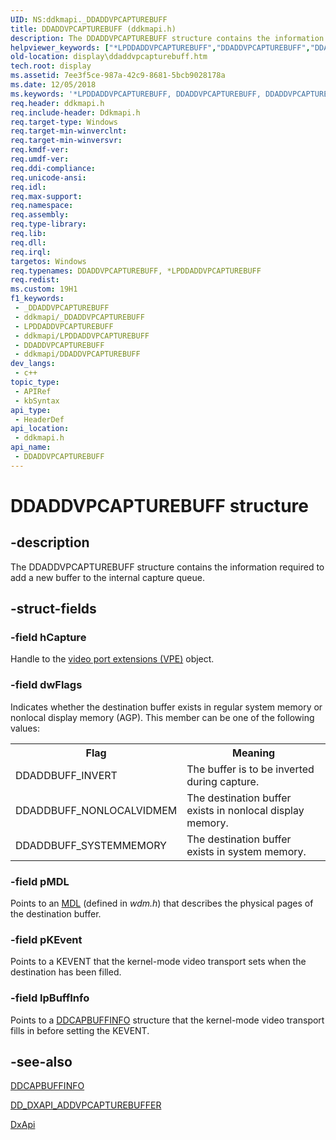 ```yaml
---
UID: NS:ddkmapi._DDADDVPCAPTUREBUFF
title: DDADDVPCAPTUREBUFF (ddkmapi.h)
description: The DDADDVPCAPTUREBUFF structure contains the information required to add a new buffer to the internal capture queue.
helpviewer_keywords: ["*LPDDADDVPCAPTUREBUFF","DDADDVPCAPTUREBUFF","DDADDVPCAPTUREBUFF structure [Display Devices]","LPDDADDVPCAPTUREBUFF","LPDDADDVPCAPTUREBUFF structure pointer [Display Devices]","ddkmapi/DDADDVPCAPTUREBUFF","ddkmapi/LPDDADDVPCAPTUREBUFF","ddstrcts_8aed47e9-8635-4a52-aba6-7768f11f9177.xml","display.ddaddvpcapturebuff"]
old-location: display\ddaddvpcapturebuff.htm
tech.root: display
ms.assetid: 7ee3f5ce-987a-42c9-8681-5bcb9028178a
ms.date: 12/05/2018
ms.keywords: '*LPDDADDVPCAPTUREBUFF, DDADDVPCAPTUREBUFF, DDADDVPCAPTUREBUFF structure [Display Devices], LPDDADDVPCAPTUREBUFF, LPDDADDVPCAPTUREBUFF structure pointer [Display Devices], ddkmapi/DDADDVPCAPTUREBUFF, ddkmapi/LPDDADDVPCAPTUREBUFF, ddstrcts_8aed47e9-8635-4a52-aba6-7768f11f9177.xml, display.ddaddvpcapturebuff'
req.header: ddkmapi.h
req.include-header: Ddkmapi.h
req.target-type: Windows
req.target-min-winverclnt: 
req.target-min-winversvr: 
req.kmdf-ver: 
req.umdf-ver: 
req.ddi-compliance: 
req.unicode-ansi: 
req.idl: 
req.max-support: 
req.namespace: 
req.assembly: 
req.type-library: 
req.lib: 
req.dll: 
req.irql: 
targetos: Windows
req.typenames: DDADDVPCAPTUREBUFF, *LPDDADDVPCAPTUREBUFF
req.redist: 
ms.custom: 19H1
f1_keywords:
 - _DDADDVPCAPTUREBUFF
 - ddkmapi/_DDADDVPCAPTUREBUFF
 - LPDDADDVPCAPTUREBUFF
 - ddkmapi/LPDDADDVPCAPTUREBUFF
 - DDADDVPCAPTUREBUFF
 - ddkmapi/DDADDVPCAPTUREBUFF
dev_langs:
 - c++
topic_type:
 - APIRef
 - kbSyntax
api_type:
 - HeaderDef
api_location:
 - ddkmapi.h
api_name:
 - DDADDVPCAPTUREBUFF
---
```


# DDADDVPCAPTUREBUFF structure


## -description

The DDADDVPCAPTUREBUFF structure contains the information required to add a new buffer to the internal capture queue.

## -struct-fields

### -field hCapture

Handle to the <a href="/windows-hardware/drivers/">video port extensions (VPE)</a> object.

### -field dwFlags

Indicates whether the destination buffer exists in regular system memory or nonlocal display memory (AGP). This member can be one of the following values:

<table>
<tr>
<th>Flag</th>
<th>Meaning</th>
</tr>
<tr>
<td>
DDADDBUFF_INVERT

</td>
<td>
The buffer is to be inverted during capture.

</td>
</tr>
<tr>
<td>
DDADDBUFF_NONLOCALVIDMEM

</td>
<td>
The destination buffer exists in nonlocal display memory.

</td>
</tr>
<tr>
<td>
DDADDBUFF_SYSTEMMEMORY

</td>
<td>
The destination buffer exists in system memory.

</td>
</tr>
</table>

### -field pMDL

Points to an <a href="/windows-hardware/drivers/">MDL</a> (defined in <i>wdm.h</i>) that describes the physical pages of the destination buffer.

### -field pKEvent

Points to a KEVENT that the kernel-mode video transport sets when the destination has been filled.

### -field lpBuffInfo

Points to a <a href="/windows/desktop/api/ddkmapi/ns-ddkmapi-ddcapbuffinfo">DDCAPBUFFINFO</a> structure that the kernel-mode video transport fills in before setting the KEVENT.

## -see-also

<a href="/windows/desktop/api/ddkmapi/ns-ddkmapi-ddcapbuffinfo">DDCAPBUFFINFO</a>



<a href="/previous-versions/windows/hardware/drivers/ff550599(v=vs.85)">DD_DXAPI_ADDVPCAPTUREBUFFER</a>



<a href="/previous-versions/windows/drivers/display/nf-dxapi-dxapi">DxApi</a>